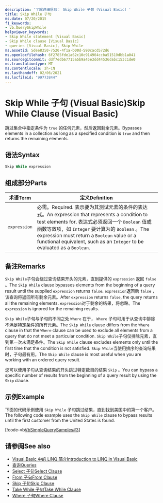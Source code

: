 ```yaml
---
description: '了解详细信息： Skip While 子句 (Visual Basic) '
title: Skip While 子句
ms.date: 07/20/2015
f1_keywords:
- vb.QuerySkipWhile
helpviewer_keywords:
- Skip While statement [Visual Basic]
- Skip While clause [Visual Basic]
- queries [Visual Basic], Skip While
ms.assetid: 5dee8350-7520-4f1a-b00d-590cacd572d6
ms.openlocfilehash: 6f2785fde1a62c10c914904ccba51510dbb1a041
ms.sourcegitcommit: ddf7edb67715a5b9a45e3dd44536dabc153c1de0
ms.translationtype: MT
ms.contentlocale: zh-CN
ms.lasthandoff: 02/06/2021
ms.locfileid: "99773844"
---
```

# <a name="skip-while-clause-visual-basic"></a><span data-ttu-id="18357-103">Skip While 子句 (Visual Basic)</span><span class="sxs-lookup"><span data-stu-id="18357-103">Skip While Clause (Visual Basic)</span></span>

<span data-ttu-id="18357-104">跳过集合中指定条件为 `true` 的任何元素，然后返回剩余元素。</span><span class="sxs-lookup"><span data-stu-id="18357-104">Bypasses elements in a collection as long as a specified condition is `true` and then returns the remaining elements.</span></span>  
  
## <a name="syntax"></a><span data-ttu-id="18357-105">语法</span><span class="sxs-lookup"><span data-stu-id="18357-105">Syntax</span></span>  
  
```vb  
Skip While expression  
```  
  
## <a name="parts"></a><span data-ttu-id="18357-106">组成部分</span><span class="sxs-lookup"><span data-stu-id="18357-106">Parts</span></span>  
  
|<span data-ttu-id="18357-107">术语</span><span class="sxs-lookup"><span data-stu-id="18357-107">Term</span></span>|<span data-ttu-id="18357-108">定义</span><span class="sxs-lookup"><span data-stu-id="18357-108">Definition</span></span>|  
|---|---|  
|`expression`|<span data-ttu-id="18357-109">必需。</span><span class="sxs-lookup"><span data-stu-id="18357-109">Required.</span></span> <span data-ttu-id="18357-110">表示要为其测试元素的条件的表达式。</span><span class="sxs-lookup"><span data-stu-id="18357-110">An expression that represents a condition to test elements for.</span></span> <span data-ttu-id="18357-111">表达式必须返回一个 `Boolean` 值或函数等效项，如 `Integer` 要计算为的 `Boolean` 。</span><span class="sxs-lookup"><span data-stu-id="18357-111">The expression must return a `Boolean` value or a functional equivalent, such as an `Integer` to be evaluated as a `Boolean`.</span></span>|  
  
## <a name="remarks"></a><span data-ttu-id="18357-112">备注</span><span class="sxs-lookup"><span data-stu-id="18357-112">Remarks</span></span>  

 <span data-ttu-id="18357-113">`Skip While`子句会绕过查询结果开头的元素，直到提供的 `expression` 返回 `false` 。</span><span class="sxs-lookup"><span data-stu-id="18357-113">The `Skip While` clause bypasses elements from the beginning of a query result until the supplied `expression` returns `false`.</span></span> <span data-ttu-id="18357-114">`expression`返回后 `false` ，该查询将返回所有剩余元素。</span><span class="sxs-lookup"><span data-stu-id="18357-114">After `expression` returns `false`, the query returns all the remaining elements.</span></span> <span data-ttu-id="18357-115">`expression`对于剩余的结果，将忽略。</span><span class="sxs-lookup"><span data-stu-id="18357-115">The `expression` is ignored for the remaining results.</span></span>  
  
 <span data-ttu-id="18357-116">`Skip While`子句与子句的不同之处 `Where` 在于， `Where` 子句可用于从查询中排除不满足特定条件的所有元素。</span><span class="sxs-lookup"><span data-stu-id="18357-116">The `Skip While` clause differs from the `Where` clause in that the `Where` clause can be used to exclude all elements from a query that do not meet a particular condition.</span></span> <span data-ttu-id="18357-117">`Skip While`子句仅排除元素，直到第一次未满足条件。</span><span class="sxs-lookup"><span data-stu-id="18357-117">The `Skip While` clause excludes elements only until the first time that the condition is not satisfied.</span></span> <span data-ttu-id="18357-118">`Skip While`当使用排序的查询结果时，子句最有用。</span><span class="sxs-lookup"><span data-stu-id="18357-118">The `Skip While` clause is most useful when you are working with an ordered query result.</span></span>  
  
 <span data-ttu-id="18357-119">您可以使用子句从查询结果的开头跳过特定数目的结果 `Skip` 。</span><span class="sxs-lookup"><span data-stu-id="18357-119">You can bypass a specific number of results from the beginning of a query result by using the `Skip` clause.</span></span>  
  
## <a name="example"></a><span data-ttu-id="18357-120">示例</span><span class="sxs-lookup"><span data-stu-id="18357-120">Example</span></span>  

 <span data-ttu-id="18357-121">下面的代码示例使用 `Skip While` 子句跳过结果，直到找到美国中的第一个客户。</span><span class="sxs-lookup"><span data-stu-id="18357-121">The following code example uses the `Skip While` clause to bypass results until the first customer from the United States is found.</span></span>  
  
 [!code-vb[VbSimpleQuerySamples#3](~/samples/snippets/visualbasic/VS_Snippets_VBCSharp/VbSimpleQuerySamples/VB/QuerySamples1.vb#3)]  
  
## <a name="see-also"></a><span data-ttu-id="18357-122">请参阅</span><span class="sxs-lookup"><span data-stu-id="18357-122">See also</span></span>

- [<span data-ttu-id="18357-123">Visual Basic 中的 LINQ 简介</span><span class="sxs-lookup"><span data-stu-id="18357-123">Introduction to LINQ in Visual Basic</span></span>](../../programming-guide/language-features/linq/introduction-to-linq.md)
- [<span data-ttu-id="18357-124">查询</span><span class="sxs-lookup"><span data-stu-id="18357-124">Queries</span></span>](index.md)
- [<span data-ttu-id="18357-125">Select 子句</span><span class="sxs-lookup"><span data-stu-id="18357-125">Select Clause</span></span>](select-clause.md)
- [<span data-ttu-id="18357-126">From 子句</span><span class="sxs-lookup"><span data-stu-id="18357-126">From Clause</span></span>](from-clause.md)
- [<span data-ttu-id="18357-127">Skip 子句</span><span class="sxs-lookup"><span data-stu-id="18357-127">Skip Clause</span></span>](skip-clause.md)
- [<span data-ttu-id="18357-128">Take While 子句</span><span class="sxs-lookup"><span data-stu-id="18357-128">Take While Clause</span></span>](take-while-clause.md)
- [<span data-ttu-id="18357-129">Where 子句</span><span class="sxs-lookup"><span data-stu-id="18357-129">Where Clause</span></span>](where-clause.md)
